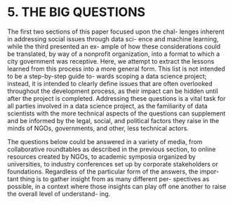 # 5. THE BIG QUESTIONSThe first two sections of this paper focused upon the chal- lenges inherent in addressing social issues through data sci- ence and machine learning, while the third presented an ex- ample of how these considerations could be translated, by way of a nonprofit organization, into a format to which a city government was receptive. Here, we attempt to extract the lessons learned from this process into a more general form. This list is not intended to be a step-by-step guide to- wards scoping a data science project; instead, it is intended to clearly define issues that are often overlooked throughout the development process, as their impact can be hidden until after the project is completed. Addressing these questions is a vital task for all parties involved in a data science project, as the familiarity of data scientists with the more technical aspects of the questions can supplement and be informed by the legal, social, and political factors they raise in the minds of NGOs, governments, and other, less technical actors.The questions below could be answered in a variety of media, from collaborative roundtables as described in the previous section, to online resources created by NGOs, to academic symposia organized by universities, to industry conferences set up by corporate stakeholders or foundations. Regardless of the particular form of the answers, the impor- tant thing is to gather insight from as many different per- spectives as possible, in a context where those insights can play off one another to raise the overall level of understand- ing.